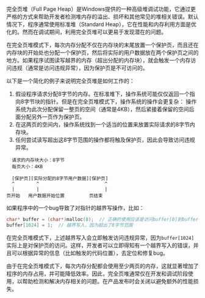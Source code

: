 完全页堆（Full Page Heap）是Windows提供的一种高级堆调试功能，它通过更严格的方式来帮助开发者检测堆内存的溢出、损坏和其他常见的堆相关错误。默认情况下，程序通常使用标准堆（Standard Heap），它在性能和内存利用方面是优化的。然而在调试期间，利用完全页堆可以更易于发现潜在的问题。

在完全页堆模式下，每次内存分配不仅在内存块的末尾放置一个保护页，而且还在内存块的开始处也分配一个保护页，然后将实际的用户数据放在两个保护页之间的地方。如果程序试图读写越界的内存（超出分配的内存块），就会触发一个内存访问违规（通常是访问违规异常），因为保护页是不可访问的。

以下是一个简化的例子来说明完全页堆是如何工作的：

1. 假设程序请求分配8字节的内存。在标准堆下，操作系统可能仅仅返回一个指向8字节块的指针。但是在完全页堆模式下，操作系统的操作会更复杂：
操作系统为此次分配保留一整页的空间（通常是4KB），然后紧接着保留的空间后面分配另外一页作为保护页。
2. 在这两页的空间内，操作系统找到一个适当的位置来放置实际请求的8字节内存块。
3. 任何尝试读写超出这8字节范围的操作都将触及保护页，因此会导致访问违规异常。
```
  请求的内存块大小：8字节
  每页大小：4KB

  [保护页][实际分配的8字节用户数据][保护页]
  ^        ^                        ^
  |        |                        |
页开始   用户数据开始位置         页结束
```
如果程序中的一个bug导致了对指针的越界写操作，比如：
```cpp
char* buffer = (char*)malloc(8);  // 正确的使用应该是访问buffer[0]到buffer[7]
buffer[1024] = 1;  // 越界写入，因为超出了8字节范围
```
在完全页堆模式下，上述越界写入会立即触发访问违规异常，因为`buffer[1024]`实际上是对保护页的访问。这样，开发者可以立即得知有一个越界写入的错误，并且可以根据异常的信息（比如触发的代码位置），去定位和修复bug。

由于在完全页堆模式下，每次内存分配都会使用至少两页的内存，这就显著增加了程序的内存占用，并可能降低效率。因此，完全页堆通常仅在开发和调试阶段使用，以帮助检测和解决内存相关的问题。在产品发布时会关闭以避免额外的性能损失。
